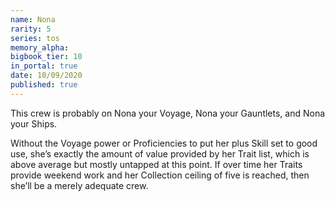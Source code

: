 ```yaml
---
name: Nona
rarity: 5
series: tos
memory_alpha:
bigbook_tier: 10
in_portal: true
date: 10/09/2020
published: true
---
```


This crew is probably on Nona your Voyage, Nona your Gauntlets, and Nona your Ships. 

Without the Voyage power or Proficiencies to put her plus Skill set to good use, she’s exactly the amount of value provided by her Trait list, which is above average but mostly untapped at this point. If over time her Traits provide weekend work and her Collection ceiling of five is reached, then she’ll be a merely adequate crew.
